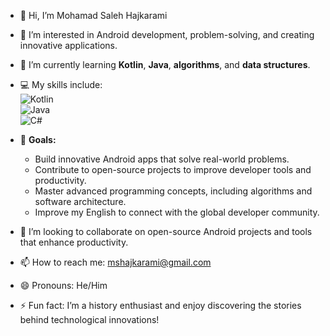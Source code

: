 - 👋 Hi, I’m Mohamad Saleh Hajkarami
- 👀 I’m interested in Android development, problem-solving, and creating innovative applications.  
- 🌱 I’m currently learning **Kotlin**, **Java**, **algorithms**, and **data structures**.  
- 💻 My skills include:  
  ![Kotlin](https://img.shields.io/badge/Kotlin-%230095D5.svg?style=for-the-badge&logo=kotlin&logoColor=white)  
  ![Java](https://img.shields.io/badge/Java-%23ED8B00.svg?style=for-the-badge&logo=java&logoColor=white)  
  ![C#](https://img.shields.io/badge/C%23-%23239120.svg?style=for-the-badge&logo=c-sharp&logoColor=white)  

- 🎯 **Goals:**  
  - Build innovative Android apps that solve real-world problems.  
  - Contribute to open-source projects to improve developer tools and productivity.  
  - Master advanced programming concepts, including algorithms and software architecture.  
  - Improve my English to connect with the global developer community.  

- 💞️ I’m looking to collaborate on open-source Android projects and tools that enhance productivity.  
- 📫 How to reach me: mshajkarami@gmail.com  
- 😄 Pronouns: He/Him  
- ⚡ Fun fact: I’m a history enthusiast and enjoy discovering the stories behind technological innovations!  

<!---
mshajkarami/mshajkarami is a ✨ special ✨ repository because its `README.md` (this file) appears on your GitHub profile.
You can click the Preview link to take a look at your changes.
--->
